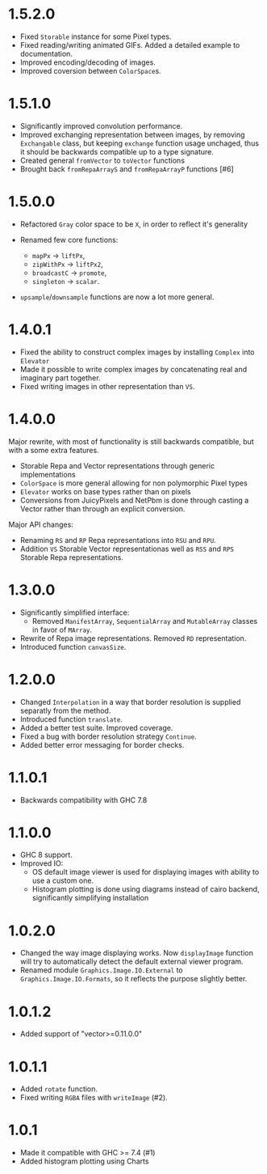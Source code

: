 1.5.2.0
=======

* Fixed `Storable` instance for some Pixel types.
* Fixed reading/writing animated GIFs. Added a detailed example to documentation.
* Improved encoding/decoding of images.
* Improved coversion between `ColorSpace`s.

1.5.1.0
=======

* Significantly improved convolution performance.
* Improved exchanging representation between images, by removing `Exchangable`
  class, but keeping `exchange` function usage unchaged, thus it should be
  backwards compatible up to a type signature.
* Created general `fromVector` to `toVector` functions
* Brought back `fromRepaArrayS` and `fromRepaArrayP` functions [#6]

1.5.0.0
=======

* Refactored `Gray` color space to be `X`, in order to reflect it's generality
* Renamed few core functions:

  * `mapPx` -> `liftPx`,
  * `zipWithPx` -> `liftPx2`,
  * `broadcastC` -> `promote`,
  * `singleton` -> `scalar`.

* `upsample`/`downsample` functions are now a lot more general.


1.4.0.1
=======

* Fixed the ability to construct complex images by installing `Complex` into `Elevator`
* Made it possible to write complex images by concatenating real and imaginary part together.
* Fixed writing images in other representation than `VS`.

1.4.0.0
=======

Major rewrite, with most of functionality is still backwards compatible, but
with a some extra features.

* Storable Repa and Vector representations through generic implementations
* `ColorSpace` is more general allowing for non polymorphic Pixel types
* `Elevator` works on base types rather than on pixels
* Conversions from JuicyPixels and NetPbm is done through casting a Vector
  rather than through an explicit conversion.

Major API changes:

  * Renaming `RS` and `RP` Repa representations into `RSU` and `RPU`.
  * Addition `VS` Storable Vector representationas well as `RSS` and `RPS`
    Storable Repa representations.

1.3.0.0
=======

* Significantly simplified interface:
  * Removed `ManifestArray`, `SequentialArray` and `MutableArray` classes in favor of `MArray`.
* Rewrite of Repa image representations. Removed `RD` representation.
* Introduced function `canvasSize`.

1.2.0.0
=======

* Changed `Interpolation` in a way that border resolution is supplied separatly
  from the method.
* Introduced function `translate`.
* Added a better test suite. Improved coverage.
* Fixed a bug with border resolution strategy `Continue`.
* Added better error messaging for border checks.

1.1.0.1
=======

* Backwards compatibility with GHC 7.8

1.1.0.0
=======

* GHC 8 support.
* Improved IO:
  * OS default image viewer is used for displaying images with ability to use a custom one.
  * Histogram plotting is done using diagrams instead of cairo backend,
    significantly simplifying installation


1.0.2.0
=======

* Changed the way image displaying works. Now `displayImage` function will try
  to automatically detect the default external viewer program.
* Renamed module `Graphics.Image.IO.External` to `Graphics.Image.IO.Formats`,
  so it reflects the purpose slightly better.

1.0.1.2
=======

* Added support of "vector>=0.11.0.0"

1.0.1.1
=======

* Added `rotate` function.
* Fixed writing `RGBA` files with `writeImage` (#2).

1.0.1
=====

* Made it compatible with GHC >= 7.4 (#1)
* Added histogram plotting using Charts

